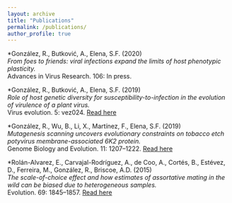 ```yaml
---
layout: archive
title: "Publications"
permalink: /publications/
author_profile: true
---
```


*González, R., Butković, A., Elena, S.F. (2020)<br/>
  *From foes to friends: viral infections expand the limits of host phenotypic plasticity.*<br/>
  Advances in Virus Research. 106: In press.

*González, R., Butković, A., Elena, S.F. (2019)<br/>
*Role of host genetic diversity for susceptibility-to-infection in the evolution of virulence of a plant virus.*<br/> 
Virus evolution. 5: vez024. 
[Read here](https://doi.org/10.1093/ve/vez024)

*González, R., Wu, B., Li, X., Martínez, F., Elena, S.F. (2019)<br/> 
*Mutagenesis scanning uncovers evolutionary constraints on tobacco etch potyvirus membrane-associated 6K2 protein.*<br/> 
Genome Biology and Evolution. 11: 1207–1222. 
[Read here](https://doi.org/10.1093/gbe/evz069)

*Rolán-Alvarez, E., Carvajal-Rodríguez, A., de Coo, A., Cortés, B., Estévez, D., Ferreira, M., González, R., Briscoe, A.D. (2015)<br/> 
*The scale-of-choice effect and how estimates of assortative mating in the wild can be biased due to heterogeneous samples.*<br/> 
Evolution. 69: 1845–1857. 
[Read here](https://doi.org/10.1111/evo.12691)
